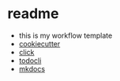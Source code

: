 # readme

- this is my workflow template
- [cookiecutter](https://github.com/cookiecutter/cookiecutter)
- [click](https://click.palletsprojects.com/en/8.1.x/)
- [todocli](https://github.com/todotxt/todo.txt-cli)
- [mkdocs](https://squidfunk.github.io/mkdocs-material/)
